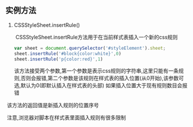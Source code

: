## 实例方法

 1. CSSStyleSheet.insertRule()

    ​		CSSStyleSheet.insertRule方法用于在当前样式表插入一个新的css规则

    ```js
    var sheet = document.querySelector('#styleElement').sheet;
    sheet.insertRule('#block{color:white}',0)
    sheet.insertRule('p{color:red}',1)
    ```

    该方法接受两个参数,第一个参数是表示css规则的字符串,这里只能有一条规则,否则会报错,第二个参数是该规则在样式表的插入位置(从0开始),该参数可选,默认为0(即默认插入在样式表的头部) 如果插入位置大于现有规则数目会报错

​		该方法的返回值是新插入规则的位置序号

​		注意,浏览器对脚本在样式表里面插入规则有很多限制
